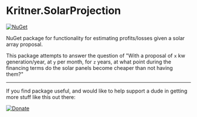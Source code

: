 # Kritner.SolarProjection

[![NuGet](https://img.shields.io/nuget/v/Kritner.SolarProjection.svg?style=flat)](https://www.nuget.org/packages/Kritner.SolarProjection/)

NuGet package for functionality for estimating profits/losses given a solar array proposal.  

This package attempts to answer the question of "With a proposal of `x` kw generation/year, at `y` per month, for `z` years, at what point during the financing terms do the solar panels become cheaper than not having them?"

-----

If you find package useful, and would like to help support a dude in getting more stuff like this out there: 

[![Donate](https://img.shields.io/badge/Donate-PayPal-green.svg)](paypal.me/RussellHammett)